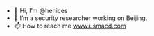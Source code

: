 - 👋 Hi, I’m @henices
- 👀 I’m a security researcher working on Beijing.
- 📫 How to reach me www.usmacd.com
